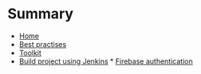 # Summary

* [Home](README.md)
* [Best practises](pages/BestPractices.md)
* [Toolkit](pages/Ingredients.md)
* [Build project using Jenkins](pages/NewJenkinsJob.md)
* [Firebase authentication](pages/guides/FirebaseAuth.md)
